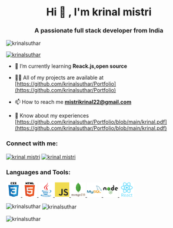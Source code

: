 <h1 align="center">Hi &#128075; , I'm krinal mistri</h1>
<h3 align="center">A passionate full stack developer from India</h3>

<p align="left"> <img src="https://komarev.com/ghpvc/?username=krinalsuthar&label=Profile%20views&color=0e75b6&style=flat" alt="krinalsuthar" /> </p>

<p align="left"> <a href="https://github.com/ryo-ma/github-profile-trophy"><img src="https://github-profile-trophy.vercel.app/?username=krinalsuthar" alt="krinalsuthar" /></a> 

- 🌱 I’m currently learning **Reack.js,open source**

- 👨‍💻 All of my projects are available at [https://github.com/krinalsuthar/Portfolio](https://github.com/krinalsuthar/Portfolio)

- 📫 How to reach me **mistrikrinal22@gmail.com**

- 📄 Know about my experiences [https://github.com/krinalsuthar/Portfolio/blob/main/krinal.pdf](https://github.com/krinalsuthar/Portfolio/blob/main/krinal.pdf)

<h3 align="left">Connect with me:</h3>
<p align="left">
<a href="https://twitter.com/krinal mistri" target="blank"><img align="center" src="https://raw.githubusercontent.com/rahuldkjain/github-profile-readme-generator/master/src/images/icons/Social/twitter.svg" alt="krinal mistri" height="30" width="40" /></a>
<a href="https://linkedin.com/in/krinal mistri" target="blank"><img align="center" src="https://raw.githubusercontent.com/rahuldkjain/github-profile-readme-generator/master/src/images/icons/Social/linked-in-alt.svg" alt="krinal mistri" height="30" width="40" /></a>
</p>

<h3 align="left">Languages and Tools:</h3>
<p align="left"> <a href="https://www.w3schools.com/css/" target="_blank" rel="noreferrer"> <img src="https://raw.githubusercontent.com/devicons/devicon/master/icons/css3/css3-original-wordmark.svg" alt="css3" width="40" height="40"/> </a> <a href="https://www.w3.org/html/" target="_blank" rel="noreferrer"> <img src="https://raw.githubusercontent.com/devicons/devicon/master/icons/html5/html5-original-wordmark.svg" alt="html5" width="40" height="40"/> </a> <a href="https://www.java.com" target="_blank" rel="noreferrer"> <img src="https://raw.githubusercontent.com/devicons/devicon/master/icons/java/java-original.svg" alt="java" width="40" height="40"/> </a> <a href="https://developer.mozilla.org/en-US/docs/Web/JavaScript" target="_blank" rel="noreferrer"> <img src="https://raw.githubusercontent.com/devicons/devicon/master/icons/javascript/javascript-original.svg" alt="javascript" width="40" height="40"/> </a> <a href="https://www.mongodb.com/" target="_blank" rel="noreferrer"> <img src="https://raw.githubusercontent.com/devicons/devicon/master/icons/mongodb/mongodb-original-wordmark.svg" alt="mongodb" width="40" height="40"/> </a> <a href="https://www.mysql.com/" target="_blank" rel="noreferrer"> <img src="https://raw.githubusercontent.com/devicons/devicon/master/icons/mysql/mysql-original-wordmark.svg" alt="mysql" width="40" height="40"/> </a> <a href="https://nodejs.org" target="_blank" rel="noreferrer"> <img src="https://raw.githubusercontent.com/devicons/devicon/master/icons/nodejs/nodejs-original-wordmark.svg" alt="nodejs" width="40" height="40"/> </a> <a href="https://reactjs.org/" target="_blank" rel="noreferrer"> <img src="https://raw.githubusercontent.com/devicons/devicon/master/icons/react/react-original-wordmark.svg" alt="react" width="40" height="40"/> </a> </p>

<p><img align="left" src="https://github-readme-stats.vercel.app/api/top-langs?username=krinalsuthar&show_icons=true&locale=en&layout=compact" alt="krinalsuthar" /></p>

<p>&nbsp;<img align="center" src="https://github-readme-stats.vercel.app/api?username=krinalsuthar&show_icons=true&locale=en" alt="krinalsuthar" /></p>

<p><img align="center" src="https://github-readme-streak-stats.herokuapp.com/?user=krinalsuthar&" alt="krinalsuthar" /></p>
